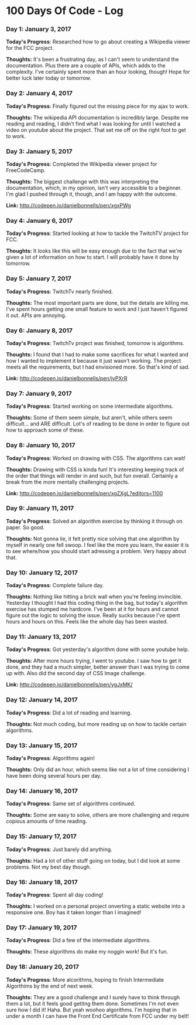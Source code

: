 # 100 Days Of Code - Log

### Day 1: January 3, 2017 

**Today's Progress**: Researched how to go about creating a Wikipedia viewer for the FCC project.

**Thoughts:** It's been a frustrating day, as I can't seem to understand the documentation. Plus there are a couple of APIs, which adds to the complexity. I've certainly spent more than an hour looking, though! Hope for better luck later today or tomorrow.

### Day 2: January 4, 2017 

**Today's Progress**: Finally figured out the missing piece for my ajax to work.

**Thoughts:** The wikipedia API documentation is incredibly large. Despite me reading and reading, I didn't find what I was looking for until I watched a video on youtube about the project. That set me off on the right foot to get to work. 

### Day 3: January 5, 2017 

**Today's Progress**: Completed the Wikipedia viewer project for FreeCodeCamp.

**Thoughts:** The biggest challenge with this was interpreting the documentation, which, in my opinion, isn't very accessible to a beginner. I'm glad I pushed through it, though, and I am happy with the outcome. 

**Link:** http://codepen.io/danielbonnells/pen/xgxPWg

### Day 4: January 6, 2017 

**Today's Progress**: Started looking at how to tackle the TwitchTV project for FCC.

**Thoughts:** It looks like this will be easy enough due to the fact that we're given a lot of information on how to start. I will probably have it done by tomorrow. 

### Day 5: January 7, 2017 

**Today's Progress**: TwitchTv nearly finished.

**Thoughts:** The most important parts are done, but the details are killing me. I've spent hours getting one small feature to work and I just haven't figured it out. APIs are annoying. 

### Day 6: January 8, 2017 

**Today's Progress**: TwitchTv project was finished, tomorrow is algorithms.

**Thoughts:** I found that I had to make some sacrifices for what I wanted and how I wanted to implement it because it just wasn't working. The project meets all the requirements, but I had envisioned more. So that's kind of sad.  

**Link:** http://codepen.io/danielbonnells/pen/jyPXrR

### Day 7: January 9, 2017 

**Today's Progress**: Started working on some intermediate algorithms. 
 
**Thoughts:** Some of them seem simple, but aren't, while others seem difficult... and ARE difficult. Lot's of reading to be done in order to figure out how to approach some of these.

### Day 8: January 10, 2017 

**Today's Progress**: Worked on drawing with CSS. The algorithms can wait! 
 
**Thoughts:** Drawing with CSS is kinda fun! It's interesting keeping track of the order that things will render in and such, but fun overall. Certainly a break from the more mentally challenging projects. 

**Link:** http://codepen.io/danielbonnells/pen/xgZXgL?editors=1100

### Day 9: January 11, 2017 

**Today's Progress**: Solved an algorithm exercise by thinking it through on paper. So good.
 
**Thoughts:** Not gonna lie, it felt pretty nice solving that one algorithm by myself in nearly one fell swoop. I feel like the more you learn, the easier it is to see where/how you should start adressing a problem. Very happy about that.

### Day 10: January 12, 2017 

**Today's Progress**: Complete failure day.
 
**Thoughts:** Nothing like hitting a brick wall when you're feeling invincible. Yesterday I thought I had this coding thing in the bag, but today's algorithm exercise has stumped me hardcore. I've been at it for hours and cannot figure out the logic to solving the issue. Really sucks because I've spent hours and hours on this. Feels like the whole day has been wasted.

### Day 11: January 13, 2017 

**Today's Progress**: Got yesterday's algorithm done with some youtube help. 
 
**Thoughts:** After more hours trying, I went to youtube. I saw how to get it done, and they had a much simpler, better answer than I was trying to come up with. Also did the second day of CSS Image challenge.

**Link:** http://codepen.io/danielbonnells/pen/ygJxMK/

### Day 12: January 14, 2017 

**Today's Progress**: Did a lot of reading and learning. 
 
**Thoughts:** Not much coding, but more reading up on how to tackle certain algorithms.

### Day 13: January 15, 2017 

**Today's Progress**: Algorithms again!
 
**Thoughts:** Only did an hour, which seems like not a lot of time considering I have been doing several hours per day.

### Day 14: January 16, 2017 

**Today's Progress**: Same set of algorithms continued.
 
**Thoughts:** Some are easy to solve, others are more challenging and require copious amounts of time reading. 

### Day 15: January 17, 2017 

**Today's Progress**: Just barely did anything. 
 
**Thoughts:** Had a lot of other stuff going on today, but I did look at some problems. Not my best day though. 

### Day 16: January 18, 2017 

**Today's Progress**: Spent all day coding! 
 
**Thoughts:** I worked on a personal project onverting a static website into a responsive one. Boy has it taken longer than I imagined!

### Day 17: January 19, 2017 

**Today's Progress**: Did a few of the intermediate algorithms. 
 
**Thoughts:** These algorithms do make my noggin work! But it's fun. 

### Day 18: January 20, 2017 

**Today's Progress**: More alcorithms, hoping to finish Intermediate Algorthims by the end of next week.
 
**Thoughts:** They are a good challenge and I surely have to think through them a lot, but it feels good getitng them done. Sometimes I'm not even sure how I did it! Haha. But yeah woohoo algorithms. I'm hoping that in under a month I can have the Front End Certificate from FCC under my belt!
